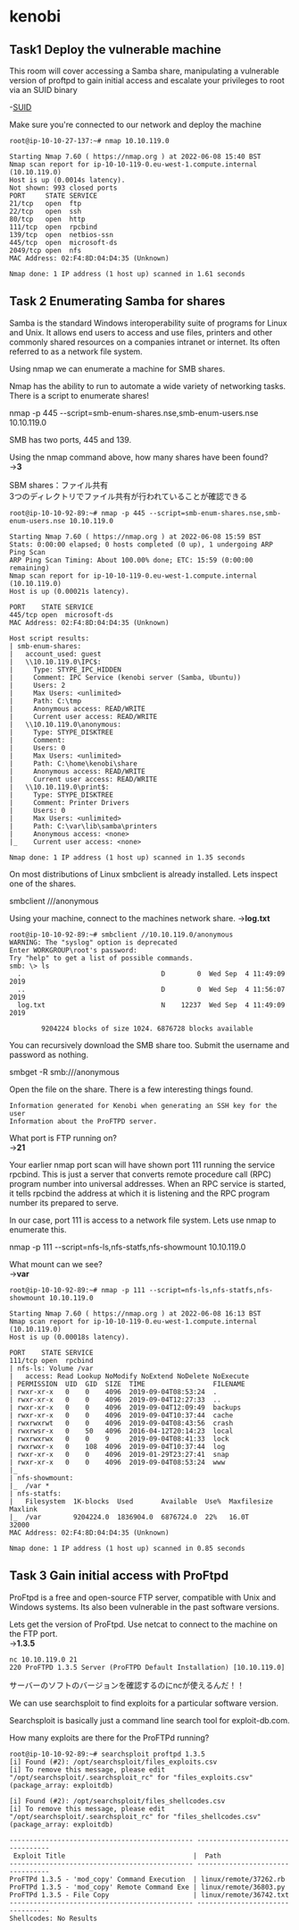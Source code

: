 # kenobi

## Task1  Deploy the vulnerable machine 

This room will cover accessing a Samba share, manipulating a vulnerable version of proftpd to gain initial access and escalate your privileges to root via an SUID binary

-[SUID](https://kazmax.zpp.jp/linux_beginner/setuserid.html)

Make sure you're connected to our network and deploy the machine

```
root@ip-10-10-27-137:~# nmap 10.10.119.0

Starting Nmap 7.60 ( https://nmap.org ) at 2022-06-08 15:40 BST
Nmap scan report for ip-10-10-119-0.eu-west-1.compute.internal (10.10.119.0)
Host is up (0.0014s latency).
Not shown: 993 closed ports
PORT     STATE SERVICE
21/tcp   open  ftp
22/tcp   open  ssh
80/tcp   open  http
111/tcp  open  rpcbind
139/tcp  open  netbios-ssn
445/tcp  open  microsoft-ds
2049/tcp open  nfs
MAC Address: 02:F4:8D:04:D4:35 (Unknown)

Nmap done: 1 IP address (1 host up) scanned in 1.61 seconds
```

## Task 2 Enumerating Samba for shares

Samba is the standard Windows interoperability suite of programs for Linux and Unix. It allows end users to access and use files, printers and other commonly shared resources on a companies intranet or internet. Its often referred to as a network file system.

Using nmap we can enumerate a machine for SMB shares.

Nmap has the ability to run to automate a wide variety of networking tasks. There is a script to enumerate shares!

nmap -p 445 --script=smb-enum-shares.nse,smb-enum-users.nse 10.10.119.0

SMB has two ports, 445 and 139.

Using the nmap command above, how many shares have been found?  
→**3**

SBM shares：ファイル共有  
3つのディレクトリでファイル共有が行われていることが確認できる

```
root@ip-10-10-92-89:~# nmap -p 445 --script=smb-enum-shares.nse,smb-enum-users.nse 10.10.119.0

Starting Nmap 7.60 ( https://nmap.org ) at 2022-06-08 15:59 BST
Stats: 0:00:00 elapsed; 0 hosts completed (0 up), 1 undergoing ARP Ping Scan
ARP Ping Scan Timing: About 100.00% done; ETC: 15:59 (0:00:00 remaining)
Nmap scan report for ip-10-10-119-0.eu-west-1.compute.internal (10.10.119.0)
Host is up (0.00021s latency).

PORT    STATE SERVICE
445/tcp open  microsoft-ds
MAC Address: 02:F4:8D:04:D4:35 (Unknown)

Host script results:
| smb-enum-shares: 
|   account_used: guest
|   \\10.10.119.0\IPC$: 
|     Type: STYPE_IPC_HIDDEN
|     Comment: IPC Service (kenobi server (Samba, Ubuntu))
|     Users: 2
|     Max Users: <unlimited>
|     Path: C:\tmp
|     Anonymous access: READ/WRITE
|     Current user access: READ/WRITE
|   \\10.10.119.0\anonymous: 
|     Type: STYPE_DISKTREE
|     Comment: 
|     Users: 0
|     Max Users: <unlimited>
|     Path: C:\home\kenobi\share
|     Anonymous access: READ/WRITE
|     Current user access: READ/WRITE
|   \\10.10.119.0\print$: 
|     Type: STYPE_DISKTREE
|     Comment: Printer Drivers
|     Users: 0
|     Max Users: <unlimited>
|     Path: C:\var\lib\samba\printers
|     Anonymous access: <none>
|_    Current user access: <none>

Nmap done: 1 IP address (1 host up) scanned in 1.35 seconds
```

On most distributions of Linux smbclient is already installed. Lets inspect one of the shares.

smbclient //<ip>/anonymous

Using your machine, connect to the machines network share.
→**log.txt**

```
root@ip-10-10-92-89:~# smbclient //10.10.119.0/anonymous
WARNING: The "syslog" option is deprecated
Enter WORKGROUP\root's password: 
Try "help" to get a list of possible commands.
smb: \> ls
  .                                   D        0  Wed Sep  4 11:49:09 2019
  ..                                  D        0  Wed Sep  4 11:56:07 2019
  log.txt                             N    12237  Wed Sep  4 11:49:09 2019

		9204224 blocks of size 1024. 6876728 blocks available
```

You can recursively download the SMB share too. Submit the username and password as nothing.

smbget -R smb://<ip>/anonymous

Open the file on the share. There is a few interesting things found.

    Information generated for Kenobi when generating an SSH key for the user
    Information about the ProFTPD server.


What port is FTP running on?  
→**21**



Your earlier nmap port scan will have shown port 111 running the service rpcbind. This is just a server that converts remote procedure call (RPC) program number into universal addresses. When an RPC service is started, it tells rpcbind the address at which it is listening and the RPC program number its prepared to serve. 

In our case, port 111 is access to a network file system. Lets use nmap to enumerate this.

nmap -p 111 --script=nfs-ls,nfs-statfs,nfs-showmount 10.10.119.0

What mount can we see?  
→**var**

```
root@ip-10-10-92-89:~# nmap -p 111 --script=nfs-ls,nfs-statfs,nfs-showmount 10.10.119.0

Starting Nmap 7.60 ( https://nmap.org ) at 2022-06-08 16:13 BST
Nmap scan report for ip-10-10-119-0.eu-west-1.compute.internal (10.10.119.0)
Host is up (0.00018s latency).

PORT    STATE SERVICE
111/tcp open  rpcbind
| nfs-ls: Volume /var
|   access: Read Lookup NoModify NoExtend NoDelete NoExecute
| PERMISSION  UID  GID  SIZE  TIME                 FILENAME
| rwxr-xr-x   0    0    4096  2019-09-04T08:53:24  .
| rwxr-xr-x   0    0    4096  2019-09-04T12:27:33  ..
| rwxr-xr-x   0    0    4096  2019-09-04T12:09:49  backups
| rwxr-xr-x   0    0    4096  2019-09-04T10:37:44  cache
| rwxrwxrwt   0    0    4096  2019-09-04T08:43:56  crash
| rwxrwsr-x   0    50   4096  2016-04-12T20:14:23  local
| rwxrwxrwx   0    0    9     2019-09-04T08:41:33  lock
| rwxrwxr-x   0    108  4096  2019-09-04T10:37:44  log
| rwxr-xr-x   0    0    4096  2019-01-29T23:27:41  snap
| rwxr-xr-x   0    0    4096  2019-09-04T08:53:24  www
|_
| nfs-showmount: 
|_  /var *
| nfs-statfs: 
|   Filesystem  1K-blocks  Used       Available  Use%  Maxfilesize  Maxlink
|_  /var        9204224.0  1836904.0  6876724.0  22%   16.0T        32000
MAC Address: 02:F4:8D:04:D4:35 (Unknown)

Nmap done: 1 IP address (1 host up) scanned in 0.85 seconds
```

## Task 3 Gain initial access with ProFtpd 

ProFtpd is a free and open-source FTP server, compatible with Unix and Windows systems. Its also been vulnerable in the past software versions.

Lets get the version of ProFtpd. Use netcat to connect to the machine on the FTP port.  
→**1.3.5**

```
nc 10.10.119.0 21
220 ProFTPD 1.3.5 Server (ProFTPD Default Installation) [10.10.119.0]
```
サーバーのソフトのバージョンを確認するのにncが使えるんだ！！



We can use searchsploit to find exploits for a particular software version.

Searchsploit is basically just a command line search tool for exploit-db.com.

How many exploits are there for the ProFTPd running?


```
root@ip-10-10-92-89:~# searchsploit proftpd 1.3.5
[i] Found (#2): /opt/searchsploit/files_exploits.csv
[i] To remove this message, please edit "/opt/searchsploit/.searchsploit_rc" for "files_exploits.csv" (package_array: exploitdb)

[i] Found (#2): /opt/searchsploit/files_shellcodes.csv
[i] To remove this message, please edit "/opt/searchsploit/.searchsploit_rc" for "files_shellcodes.csv" (package_array: exploitdb)

---------------------------------------------- ---------------------------------
 Exploit Title                                |  Path
---------------------------------------------- ---------------------------------
ProFTPd 1.3.5 - 'mod_copy' Command Execution  | linux/remote/37262.rb
ProFTPd 1.3.5 - 'mod_copy' Remote Command Exe | linux/remote/36803.py
ProFTPd 1.3.5 - File Copy                     | linux/remote/36742.txt
---------------------------------------------- ---------------------------------
Shellcodes: No Results
```

